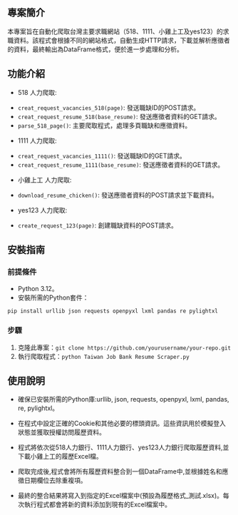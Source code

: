 ## 專案簡介
本專案旨在自動化爬取台灣主要求職網站（518、1111、小雞上工及yes123）的求職資料。該程式會根據不同的網站格式，自動生成HTTP請求，下載並解析應徵者的資料，最終輸出為DataFrame格式，便於進一步處理和分析。

## 功能介紹
- 518 人力爬取:
* `creat_request_vacancies_518(page)`: 發送職缺ID的POST請求。
* `creat_request_resume_518(base_resume)`: 發送應徵者資料的GET請求。
* `parse_518_page()`: 主要爬取程式，處理多頁職缺和應徵資料。
- 1111 人力爬取:
* `creat_request_vacancies_1111()`: 發送職缺ID的GET請求。
* `creat_request_resume_1111(base_resume)`: 發送應徵者資料的GET請求。
- 小雞上工 人力爬取:
* `download_resume_chicken()`: 發送應徵者資料的POST請求並下載資料。
- yes123 人力爬取:
* `create_request_123(page)`: 創建職缺資料的POST請求。

## 安裝指南
### 前提條件
- Python 3.12。
- 安裝所需的Python套件：
```
pip install urllib json requests openpyxl lxml pandas re pylightxl
```

### 步驟
1. 克隆此專案：`git clone https://github.com/yourusername/your-repo.git`
2. 執行爬取程式：`python Taiwan Job Bank Resume Scraper.py`

## 使用說明
- 確保已安裝所需的Python庫:urllib, json, requests, openpyxl, lxml, pandas, re, pylightxl。

- 在程式中設定正確的Cookie和其他必要的標頭資訊。這些資訊用於模擬登入狀態並獲取授權訪問履歷資料。

- 程式將依次從518人力銀行、1111人力銀行、yes123人力銀行爬取履歷資料,並下載小雞上工的履歷Excel檔。

- 爬取完成後,程式會將所有履歷資料整合到一個DataFrame中,並根據姓名和應徵日期欄位去除重複項。

- 最終的整合結果將寫入到指定的Excel檔案中(預設為履歷格式_測試.xlsx)。每次執行程式都會將新的資料添加到現有的Excel檔案中。
